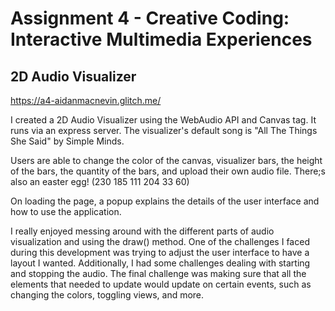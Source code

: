 Assignment 4 - Creative Coding: Interactive Multimedia Experiences
===

## 2D Audio Visualizer

https://a4-aidanmacnevin.glitch.me/

I created a 2D Audio Visualizer using the WebAudio API and Canvas tag. It runs via an express server. The visualizer's default song is "All The Things She Said" by Simple Minds.

Users are able to change the color of the canvas, visualizer bars, the height of the bars, the quantity of the bars, and upload their own audio file. There;s also an easter egg! (230 185 111 204 33 60)

On loading the page, a popup explains the details of the user interface and how to use the application. 

I really enjoyed messing around with the different parts of audio visualization and using the draw() method. One of the challenges I faced during this development was trying to adjust the user interface to have a layout I wanted. Additionally, I had some challenges dealing with starting and stopping the audio. The final challenge was making sure that all the elements that needed to update would update on certain events, such as changing the colors, toggling views, and more. 

